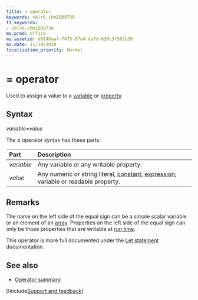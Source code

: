 ```yaml
---
title: = operator
keywords: vblr6.chm1009738
f1_keywords:
- vblr6.chm1009738
ms.prod: office
ms.assetid: d0140aaf-7475-97e4-da7d-630c3f562b30
ms.date: 11/19/2018
localization_priority: Normal
---
```



# = operator

Used to assign a value to a [variable](../../Glossary/vbe-glossary.md#variable) or [property](../../Glossary/vbe-glossary.md#property).

## Syntax

_variable_=_value_

The **=** operator syntax has these parts:

|Part|Description|
|:-----|:-----|
| _variable_|Any variable or any writable property.|
| _value_|Any numeric or string literal, [constant](../../Glossary/vbe-glossary.md#constant), [expression](../../Glossary/vbe-glossary.md#expression), variable or readable property.|

## Remarks

The name on the left side of the equal sign can be a simple scalar variable or an element of an [array](../../Glossary/vbe-glossary.md#array). Properties on the left side of the equal sign can only be those properties that are writable at [run time](../../Glossary/vbe-glossary.md#run-time).

This operator is more full documented under the [Let statement](../../Reference/User-Interface-Help/let-statement.md) documentation.

## See also

- [Operator summary](operator-summary.md)

[!include[Support and feedback](~/includes/feedback-boilerplate.md)]
